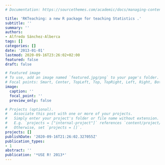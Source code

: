 ```yaml
---
# Documentation: https://sourcethemes.com/academic/docs/managing-content/

title: 'RKTeaching: a new R package for teaching Statistics .'
subtitle: ''
summary: ''
authors:
- Alfredo Sánchez-Alberca
tags: []
categories: []
date: '2013-01-01'
lastmod: 2020-09-16T23:26:02+02:00
featured: false
draft: false

# Featured image
# To use, add an image named `featured.jpg/png` to your page's folder.
# Focal points: Smart, Center, TopLeft, Top, TopRight, Left, Right, BottomLeft, Bottom, BottomRight.
image:
  caption: ''
  focal_point: ''
  preview_only: false

# Projects (optional).
#   Associate this post with one or more of your projects.
#   Simply enter your project's folder or file name without extension.
#   E.g. `projects = ["internal-project"]` references `content/project/deep-learning/index.md`.
#   Otherwise, set `projects = []`.
projects: []
publishDate: '2020-09-16T21:26:02.327055Z'
publication_types:
- 1
abstract: ''
publication: '*USE R! 2013*'
---
```

